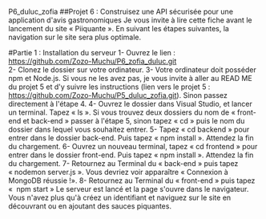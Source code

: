 P6_duluc_zofia
##Projet 6 : Construisez une API sécurisée pour une application d'avis gastronomiques
Je vous invite à lire cette fiche avant le lancement du site « Piiquante ». En suivant les étapes suivantes, la navigation sur le site sera plus optimale.

#Partie 1 : Installation du serveur
1- Ouvrez le lien :   https://github.com/Zozo-Muchu/P6_zofia_duluc.git  
2- Clonez le dossier sur votre ordinateur.
3- Votre ordinateur doit posséder npm et Node.js. Si vous ne les avez pas, je vous invite à aller au READ ME du projet 5 et d'y suivre les instructions (lien vers le projet 5 : https://github.com/Zozo-Muchu/P5_duluc_zofia.git). Sinon passez directement à l'étape 4.
4- Ouvrez le dossier dans Visual Studio, et lancer un terminal. Tapez « ls ». Si vous trouvez deux dossiers du nom de « front-end et back-end » passer à l'étape 5, sinon tapez « cd » puis le nom du dossier dans lequel vous souhaitez entrer.
5- Tapez « cd backend » pour entrer dans le dossier back-end. Puis tapez « npm install ». Attendez la fin du chargement.
6- Ouvrez un nouveau terminal, tapez « cd frontend » pour entrer dans le dossier front-end. Puis tapez « npm install ». Attendez la fin du chargement.
7- Retournez au Terminal du « back-end » puis tapez « nodemon server.js ». Vous devriez voir apparaître « Connexion à MongoDB réussie !».
8- Retournez au Terminal du « front-end » puis tapez «  npm start »
Le serveur est lancé et la page s'ouvre dans le navigateur. Vous n'avez plus qu'à créez un identifiant et naviguez sur le site en découvrant ou en ajoutant des sauces piquantes.
